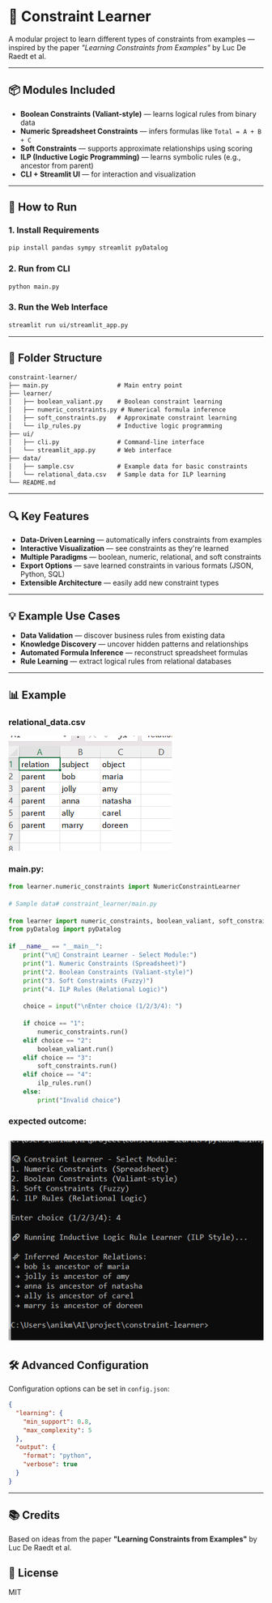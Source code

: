 # 🧠 Constraint Learner

A modular project to learn different types of constraints from examples — inspired by the paper _"Learning Constraints from Examples"_ by Luc De Raedt et al.

---

## 📦 Modules Included

- **Boolean Constraints (Valiant-style)** — learns logical rules from binary data
- **Numeric Spreadsheet Constraints** — infers formulas like `Total = A + B + C`
- **Soft Constraints** — supports approximate relationships using scoring
- **ILP (Inductive Logic Programming)** — learns symbolic rules (e.g., ancestor from parent)
- **CLI + Streamlit UI** — for interaction and visualization

---

## 🚀 How to Run

### 1. Install Requirements
```bash
pip install pandas sympy streamlit pyDatalog
```

### 2. Run from CLI
```bash
python main.py
```

### 3. Run the Web Interface
```bash
streamlit run ui/streamlit_app.py
```

---

## 📂 Folder Structure
```
constraint-learner/
├── main.py                   # Main entry point
├── learner/
│   ├── boolean_valiant.py    # Boolean constraint learning
│   ├── numeric_constraints.py # Numerical formula inference
│   ├── soft_constraints.py   # Approximate constraint learning
│   └── ilp_rules.py          # Inductive logic programming
├── ui/
│   ├── cli.py                # Command-line interface
│   └── streamlit_app.py      # Web interface
├── data/
│   ├── sample.csv            # Example data for basic constraints
│   └── relational_data.csv   # Sample data for ILP learning
└── README.md
```

---

## 🔍 Key Features

- **Data-Driven Learning** — automatically infers constraints from examples
- **Interactive Visualization** — see constraints as they're learned
- **Multiple Paradigms** — boolean, numeric, relational, and soft constraints
- **Export Options** — save learned constraints in various formats (JSON, Python, SQL)
- **Extensible Architecture** — easily add new constraint types

---

## 💡 Example Use Cases

- **Data Validation** — discover business rules from existing data
- **Knowledge Discovery** — uncover hidden patterns and relationships
- **Automated Formula Inference** — reconstruct spreadsheet formulas
- **Rule Learning** — extract logical rules from relational databases

---

## 📊 Example
### relational_data.csv
![alt text](image-1.png)
### main.py: 

```python
from learner.numeric_constraints import NumericConstraintLearner

# Sample data# constraint_learner/main.py

from learner import numeric_constraints, boolean_valiant, soft_constraints, ilp_rules
from pyDatalog import pyDatalog

if __name__ == "__main__":
    print("\n🧠 Constraint Learner - Select Module:")
    print("1. Numeric Constraints (Spreadsheet)")
    print("2. Boolean Constraints (Valiant-style)")
    print("3. Soft Constraints (Fuzzy)")
    print("4. ILP Rules (Relational Logic)")

    choice = input("\nEnter choice (1/2/3/4): ")

    if choice == "1":
        numeric_constraints.run()
    elif choice == "2":
        boolean_valiant.run()
    elif choice == "3":
        soft_constraints.run()
    elif choice == "4":
        ilp_rules.run()
    else:
        print("Invalid choice")

```
### expected outcome:
![alt text](image.png)
---

## 🛠️ Advanced Configuration

Configuration options can be set in `config.json`:

```json
{
  "learning": {
    "min_support": 0.8,
    "max_complexity": 5
  },
  "output": {
    "format": "python",
    "verbose": true
  }
}
```

---

## 📚 Credits

Based on ideas from the paper **"Learning Constraints from Examples"** by Luc De Raedt et al.

## 📄 License

MIT
